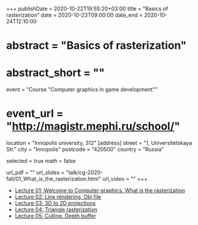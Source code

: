 +++
publishDate = 2020-10-22T19:55:20+03:00
title = "Basics of rasterization"
date = 2020-10-23T09:00:00
date_end = 2020-10-24T12:10:00
# abstract = "Basics of rasterization"
# abstract_short = ""
event = "Course \"Computer graphics in game development\""
# event_url = "http://magistr.mephi.ru/school/"
location = "Innopolis university, 312"
[address]
  street = "1, Universitetskaya Str."
  city = "Innopolis"
  postcode = "420500"
  country = "Russia"

selected = true
math = false

url_pdf = ""
url_slides = "talk/cg-2020-fall/01_What_is_the_rasterization.html"
url_video = ""
+++

- [Lecture 01: Welcome to Computer graphics. What is the rasterization](https://djbelyak.ru/talk/cg-2020-fall/01_What_is_the_rasterization.html)
- [Lecture 02: Line rendering. Obj file](https://djbelyak.ru/talk/cg-2020-fall/02_Line_rendering.html)
- [Lecture 03: 3D to 2D projections](https://djbelyak.ru/talk/cg-2020-fall/03_3D_to_2D_projections.html)
- [Lecture 04: Triangle rasterization](https://djbelyak.ru/talk/cg-2020-fall/04_Triangle_rasterization.html)
- [Lecture 05: Culling. Depth buffer](https://djbelyak.ru/talk/cg-2020-fall/05_Depth_buffer.html)
